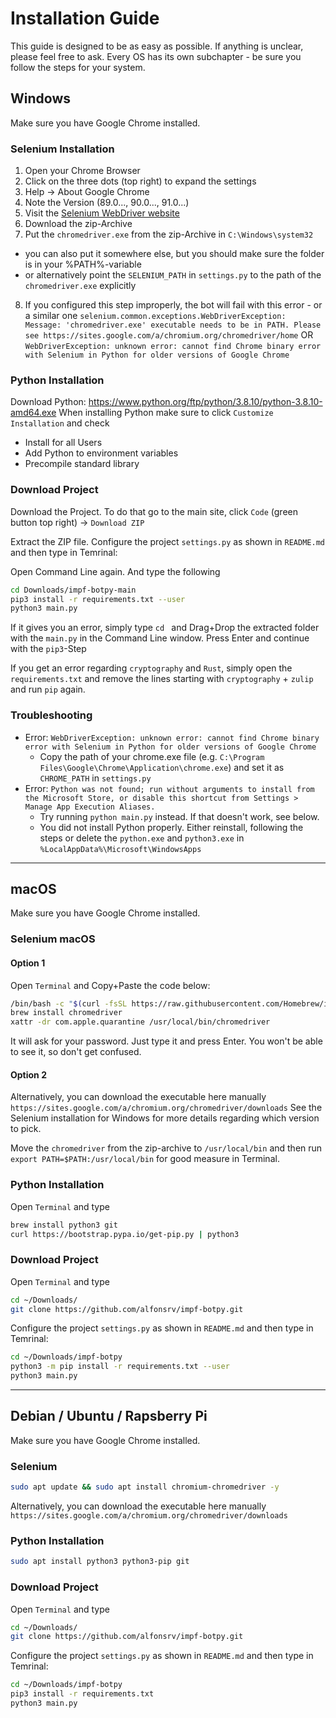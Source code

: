 # Installation Guide

This guide is designed to be as easy as possible. If anything is unclear, please feel free to ask. Every OS has its own
subchapter - be sure you follow the steps for your system.

## Windows

Make sure you have Google Chrome installed.

### Selenium Installation

1. Open your Chrome Browser 
2. Click on the three dots (top right) to expand the settings
3. Help -> About Google Chrome
4. Note the Version (89.0..., 90.0..., 91.0...)
5. Visit the [Selenium WebDriver website](https://sites.google.com/a/chromium.org/chromedriver/downloads)
6. Download the zip-Archive
7. Put the `chromedriver.exe` from the zip-Archive in `C:\Windows\system32`
  * you can also put it somewhere else, but you should make sure the folder is in your %PATH%-variable
  * or alternatively point the `SELENIUM_PATH` in `settings.py` to the path of the `chromedriver.exe` explicitly
8. If you configured this step improperly, the bot will fail with this error - or a similar one
   `selenium.common.exceptions.WebDriverException: Message: 'chromedriver.exe' executable needs to be in PATH. Please see https://sites.google.com/a/chromium.org/chromedriver/home`
   OR `WebDriverException: unknown error: cannot find Chrome binary error with Selenium in Python for older versions of Google Chrome`

### Python Installation

Download Python: https://www.python.org/ftp/python/3.8.10/python-3.8.10-amd64.exe
When installing Python make sure to click `Customize Installation` and check
* Install for all Users
* Add Python to environment variables
* Precompile standard library

### Download Project

Download the Project. To do that go to the main site, click `Code` (green button top right) -> `Download ZIP`

Extract the ZIP file. Configure the project `settings.py` as shown in `README.md` and then type in Temrinal:

Open Command Line again. And type the following

```bash
cd Downloads/impf-botpy-main
pip3 install -r requirements.txt --user
python3 main.py
```

If it gives you an error, simply type `cd ` and Drag+Drop the extracted folder with the `main.py` in the Command Line window.
Press Enter and continue with the `pip3`-Step

If you get an error regarding `cryptography` and `Rust`, simply open the `requirements.txt` and remove the lines 
starting with `cryptography` + `zulip` and run `pip` again.

### Troubleshooting

* Error: `WebDriverException: unknown error: cannot find Chrome binary error with Selenium in Python for older versions of Google Chrome`
  * Copy the path of your chrome.exe file (e.g. `C:\Program Files\Google\Chrome\Application\chrome.exe`) and set it as `CHROME_PATH` in `settings.py`
* Error: `Python was not found; run without arguments to install from the Microsoft Store, or disable this shortcut from Settings > Manage App Execution Aliases.`
  * Try running `python main.py` instead. If that doesn't work, see below.
  * You did not install Python properly. Either reinstall, following the steps or delete the `python.exe` and `python3.exe` in `%LocalAppData%\Microsoft\WindowsApps`
----

## macOS

Make sure you have Google Chrome installed.

### Selenium macOS

#### Option 1

Open `Terminal` and Copy+Paste the code below:

```bash
/bin/bash -c "$(curl -fsSL https://raw.githubusercontent.com/Homebrew/install/HEAD/install.sh)"
brew install chromedriver
xattr -dr com.apple.quarantine /usr/local/bin/chromedriver
```

It will ask for your password. Just type it and press Enter. You won't be able to see it, so don't get confused.

#### Option 2

Alternatively, you can download the executable here manually `https://sites.google.com/a/chromium.org/chromedriver/downloads`
See the Selenium installation for Windows for more details regarding which version to pick.

Move the `chromedriver` from the zip-archive to `/usr/local/bin` and then run `export PATH=$PATH:/usr/local/bin` for
good measure in Terminal.

### Python Installation

Open `Terminal` and type

```bash
brew install python3 git
curl https://bootstrap.pypa.io/get-pip.py | python3
```

### Download Project

Open `Terminal` and type

```bash
cd ~/Downloads/
git clone https://github.com/alfonsrv/impf-botpy.git
```

Configure the project `settings.py` as shown in `README.md` and then type in Temrinal:

```bash
cd ~/Downloads/impf-botpy
python3 -m pip install -r requirements.txt --user
python3 main.py
```


---

## Debian / Ubuntu / Rapsberry Pi

Make sure you have Google Chrome installed.

### Selenium

```bash
sudo apt update && sudo apt install chromium-chromedriver -y
```

Alternatively, you can download the executable here manually `https://sites.google.com/a/chromium.org/chromedriver/downloads`

### Python Installation

```bash
sudo apt install python3 python3-pip git
```

### Download Project

Open `Terminal` and type

```bash
cd ~/Downloads/
git clone https://github.com/alfonsrv/impf-botpy.git
```

Configure the project `settings.py` as shown in `README.md` and then type in Temrinal:

```bash
cd ~/Downloads/impf-botpy
pip3 install -r requirements.txt
python3 main.py
```